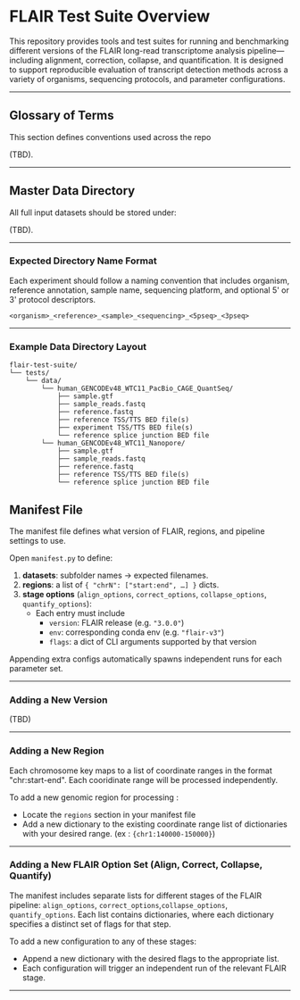 # FLAIR Test Suite Overview

This repository provides tools and test suites for running and benchmarking different versions of the FLAIR long-read transcriptome analysis pipeline—including alignment, correction, collapse, and quantification. It is designed to support reproducible evaluation of transcript detection methods across a variety of organisms, sequencing protocols, and parameter configurations.

---

## Glossary of Terms

This section defines conventions used across the repo 

(TBD).

---


## Master Data Directory

All full input datasets should be stored under:

(TBD).

---

### Expected Directory Name Format

Each experiment should follow a naming convention that includes organism, reference annotation, sample name, sequencing platform, and optional 5' or 3' protocol descriptors.

```
<organism>_<reference>_<sample>_<sequencing>_<5pseq>_<3pseq>
```
---

### Example Data Directory Layout

```plaintext
flair-test-suite/
└── tests/
    └── data/
        └── human_GENCODEv48_WTC11_PacBio_CAGE_QuantSeq/
            ├── sample.gtf
            ├── sample_reads.fastq
            ├── reference.fastq
            ├── reference TSS/TTS BED file(s)
            ├── experiment TSS/TTS BED file(s)
            └── reference splice junction BED file
        └── human_GENCODEv48_WTC11_Nanopore/
            ├── sample.gtf
            ├── sample_reads.fastq
            ├── reference.fastq
            ├── reference TSS/TTS BED file(s)
            └── reference splice junction BED file
```

## Manifest File


The manifest file defines what version of FLAIR, regions, and pipeline settings to use.

Open `manifest.py` to define:

1. **datasets**: subfolder names → expected filenames.  
2. **regions**: a list of `{ "chrN": ["start:end", …] }` dicts.  
3. **stage options** (`align_options`, `correct_options`, `collapse_options`, `quantify_options`):  
   - Each entry must include  
     - `version`: FLAIR release (e.g. `"3.0.0"`)  
     - `env`: corresponding conda env (e.g. `"flair-v3"`)  
     - `flags`: a dict of CLI arguments supported by that version  

Appending extra configs automatically spawns independent runs for each parameter set.

---

### Adding a New Version

(TBD)

---

### Adding a New Region

Each chromosome key maps to a list of coordinate ranges in the format "chr:start-end". Each cooridinate range will be processed independently.

To add a new genomic region for processing :
- Locate the `regions` section in your manifest file
- Add a new dictionary to the existing coordinate range list of dictionaries with your desired range. (ex : `{chr1:140000-150000}`)

---

### Adding a New FLAIR Option Set (Align, Correct, Collapse, Quantify)

The manifest includes separate lists for different stages of the FLAIR pipeline: `align_options`, `correct_options`,`collapse_options`, `quantify_options`. Each list contains dictionaries, where each dictionary specifies a distinct set of flags for that step.

To add a new configuration to any of these stages:
- Append a new dictionary with the desired flags to the appropriate list.
- Each configuration will trigger an independent run of the relevant FLAIR stage.

---